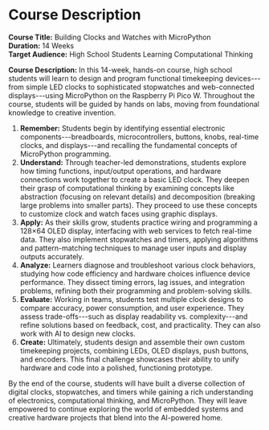 # Course Description

**Course Title:** Building Clocks and Watches with MicroPython<br/>
**Duration:** 14 Weeks<br/>
**Target Audience:** High School Students Learning Computational Thinking

**Course Description:**
In this 14-week, hands-on course, high school students will learn to design and program functional timekeeping devices---from simple LED clocks to sophisticated stopwatches and web-connected displays---using MicroPython on the Raspberry Pi Pico W. Throughout the course, students will be guided by hands on labs, moving from foundational knowledge to creative invention.

1.  **Remember:** Students begin by identifying essential electronic components---breadboards, microcontrollers, buttons, knobs, real-time clocks, and displays---and recalling the fundamental concepts of MicroPython programming.
2.  **Understand:** Through teacher-led demonstrations, students explore how timing functions, input/output operations, and hardware connections work together to create a basic LED clock. They deepen their grasp of computational thinking by examining concepts like abstraction (focusing on relevant details) and decomposition (breaking large problems into smaller parts).  They proceed to use these concepts to customize clock and watch faces using graphic displays.
3.  **Apply:** As their skills grow, students practice wiring and programming a 128×64 OLED display, interfacing with web services to fetch real-time data. They also implement stopwatches and timers, applying algorithms and pattern-matching techniques to manage user inputs and display outputs accurately.
4.  **Analyze:** Learners diagnose and troubleshoot various clock behaviors, studying how code efficiency and hardware choices influence device performance. They dissect timing errors, lag issues, and integration problems, refining both their programming and problem-solving skills.
5.  **Evaluate:** Working in teams, students test multiple clock designs to compare accuracy, power consumption, and user experience. They assess trade-offs---such as display readability vs. complexity---and refine solutions based on feedback, cost, and practicality.  They
can also work with AI to design new clocks.
6.  **Create:** Ultimately, students design and assemble their own custom timekeeping projects, combining LEDs, OLED displays, push buttons, and encoders. This final challenge showcases their ability to unify hardware and code into a polished, functioning prototype.

By the end of the course, students will have built a diverse collection of digital clocks, stopwatches, and timers while gaining a rich understanding of electronics, computational thinking, and MicroPython. They will leave empowered to continue exploring the world of embedded systems and creative hardware projects that blend into the AI-powered home.